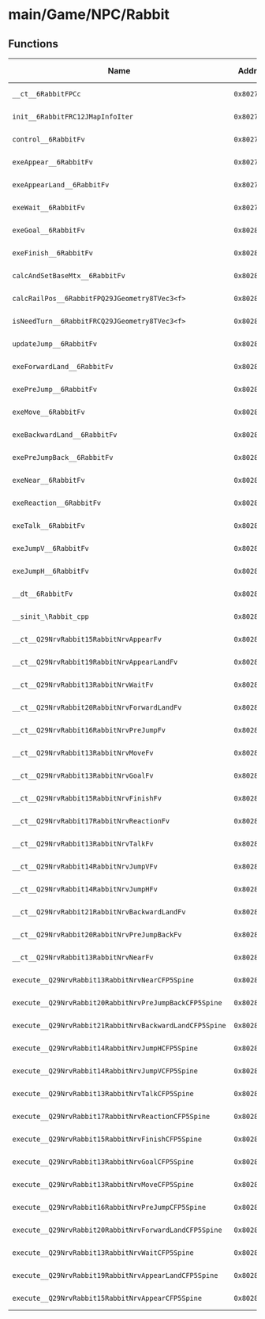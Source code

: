 # main/Game/NPC/Rabbit

## Functions

| Name | Address | Match % |
|------|---------|---------|
| `__ct__6RabbitFPCc` | `0x8027F8CC` | :x: (0.0%) |
| `init__6RabbitFRC12JMapInfoIter` | `0x8027F908` | :x: (0.0%) |
| `control__6RabbitFv` | `0x8027FD94` | :x: (0.0%) |
| `exeAppear__6RabbitFv` | `0x8027FE40` | :x: (0.0%) |
| `exeAppearLand__6RabbitFv` | `0x8027FF60` | :x: (0.0%) |
| `exeWait__6RabbitFv` | `0x8027FFC0` | :x: (0.0%) |
| `exeGoal__6RabbitFv` | `0x80280180` | :x: (0.0%) |
| `exeFinish__6RabbitFv` | `0x8028024C` | :x: (0.0%) |
| `calcAndSetBaseMtx__6RabbitFv` | `0x80280304` | :x: (0.0%) |
| `calcRailPos__6RabbitFPQ29JGeometry8TVec3<f>` | `0x80280368` | :x: (0.0%) |
| `isNeedTurn__6RabbitFRCQ29JGeometry8TVec3<f>` | `0x80280478` | :x: (0.0%) |
| `updateJump__6RabbitFv` | `0x80280520` | :x: (0.0%) |
| `exeForwardLand__6RabbitFv` | `0x8028063C` | :x: (0.0%) |
| `exePreJump__6RabbitFv` | `0x802806CC` | :x: (0.0%) |
| `exeMove__6RabbitFv` | `0x80280788` | :x: (0.0%) |
| `exeBackwardLand__6RabbitFv` | `0x80280984` | :x: (0.0%) |
| `exePreJumpBack__6RabbitFv` | `0x80280A0C` | :x: (0.0%) |
| `exeNear__6RabbitFv` | `0x80280A90` | :x: (0.0%) |
| `exeReaction__6RabbitFv` | `0x80280C30` | :x: (0.0%) |
| `exeTalk__6RabbitFv` | `0x80280D44` | :x: (0.0%) |
| `exeJumpV__6RabbitFv` | `0x80280E00` | :x: (0.0%) |
| `exeJumpH__6RabbitFv` | `0x80280E5C` | :x: (0.0%) |
| `__dt__6RabbitFv` | `0x80280EB8` | :x: (0.0%) |
| `__sinit_\Rabbit_cpp` | `0x80280F10` | :x: (0.0%) |
| `__ct__Q29NrvRabbit15RabbitNrvAppearFv` | `0x80280FA4` | :x: (0.0%) |
| `__ct__Q29NrvRabbit19RabbitNrvAppearLandFv` | `0x80280FB4` | :x: (0.0%) |
| `__ct__Q29NrvRabbit13RabbitNrvWaitFv` | `0x80280FC4` | :x: (0.0%) |
| `__ct__Q29NrvRabbit20RabbitNrvForwardLandFv` | `0x80280FD4` | :x: (0.0%) |
| `__ct__Q29NrvRabbit16RabbitNrvPreJumpFv` | `0x80280FE4` | :x: (0.0%) |
| `__ct__Q29NrvRabbit13RabbitNrvMoveFv` | `0x80280FF4` | :x: (0.0%) |
| `__ct__Q29NrvRabbit13RabbitNrvGoalFv` | `0x80281004` | :x: (0.0%) |
| `__ct__Q29NrvRabbit15RabbitNrvFinishFv` | `0x80281014` | :x: (0.0%) |
| `__ct__Q29NrvRabbit17RabbitNrvReactionFv` | `0x80281024` | :x: (0.0%) |
| `__ct__Q29NrvRabbit13RabbitNrvTalkFv` | `0x80281034` | :x: (0.0%) |
| `__ct__Q29NrvRabbit14RabbitNrvJumpVFv` | `0x80281044` | :x: (0.0%) |
| `__ct__Q29NrvRabbit14RabbitNrvJumpHFv` | `0x80281054` | :x: (0.0%) |
| `__ct__Q29NrvRabbit21RabbitNrvBackwardLandFv` | `0x80281064` | :x: (0.0%) |
| `__ct__Q29NrvRabbit20RabbitNrvPreJumpBackFv` | `0x80281074` | :x: (0.0%) |
| `__ct__Q29NrvRabbit13RabbitNrvNearFv` | `0x80281084` | :x: (0.0%) |
| `execute__Q29NrvRabbit13RabbitNrvNearCFP5Spine` | `0x80281094` | :x: (0.0%) |
| `execute__Q29NrvRabbit20RabbitNrvPreJumpBackCFP5Spine` | `0x8028109C` | :x: (0.0%) |
| `execute__Q29NrvRabbit21RabbitNrvBackwardLandCFP5Spine` | `0x802810A4` | :x: (0.0%) |
| `execute__Q29NrvRabbit14RabbitNrvJumpHCFP5Spine` | `0x802810AC` | :x: (0.0%) |
| `execute__Q29NrvRabbit14RabbitNrvJumpVCFP5Spine` | `0x802810B4` | :x: (0.0%) |
| `execute__Q29NrvRabbit13RabbitNrvTalkCFP5Spine` | `0x802810BC` | :x: (0.0%) |
| `execute__Q29NrvRabbit17RabbitNrvReactionCFP5Spine` | `0x802810C4` | :x: (0.0%) |
| `execute__Q29NrvRabbit15RabbitNrvFinishCFP5Spine` | `0x802810CC` | :x: (0.0%) |
| `execute__Q29NrvRabbit13RabbitNrvGoalCFP5Spine` | `0x802810D4` | :x: (0.0%) |
| `execute__Q29NrvRabbit13RabbitNrvMoveCFP5Spine` | `0x802810DC` | :x: (0.0%) |
| `execute__Q29NrvRabbit16RabbitNrvPreJumpCFP5Spine` | `0x802810E4` | :x: (0.0%) |
| `execute__Q29NrvRabbit20RabbitNrvForwardLandCFP5Spine` | `0x802810EC` | :x: (0.0%) |
| `execute__Q29NrvRabbit13RabbitNrvWaitCFP5Spine` | `0x802810F4` | :x: (0.0%) |
| `execute__Q29NrvRabbit19RabbitNrvAppearLandCFP5Spine` | `0x802810FC` | :x: (0.0%) |
| `execute__Q29NrvRabbit15RabbitNrvAppearCFP5Spine` | `0x80281104` | :x: (0.0%) |